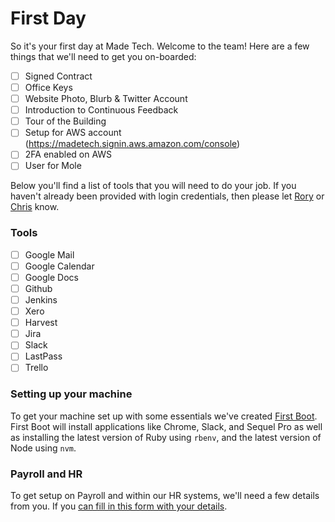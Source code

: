 # First Day

So it's your first day at Made Tech. Welcome to the team! Here are a few things that we'll need to get you on-boarded:

* [ ] Signed Contract
* [ ] Office Keys
* [ ] Website Photo, Blurb & Twitter Account
* [ ] Introduction to Continuous Feedback
* [ ] Tour of the Building
* [ ] Setup for AWS account (https://madetech.signin.aws.amazon.com/console)
* [ ] 2FA enabled on AWS
* [ ] User for Mole

Below you'll find a list of tools that you will need to do your job. If you haven't already been provided with login credentials, then please let [Rory](rory@madetech.com) or [Chris](chris@madetech.com) know. 

### Tools
* [ ] Google Mail
* [ ] Google Calendar
* [ ] Google Docs
* [ ] Github
* [ ] Jenkins
* [ ] Xero
* [ ] Harvest
* [ ] Jira
* [ ] Slack
* [ ] LastPass
* [ ] Trello

### Setting up your machine

To get your machine set up with some essentials we've created [First Boot](https://github.com/madetech/first-boot). First Boot will install applications like Chrome, Slack, and Sequel Pro as well as installing the latest version of Ruby using `rbenv`, and the latest version of Node using `nvm`.

### Payroll and HR  

To get setup on Payroll and within our HR systems, we'll need a few details from you. If you [can fill in this form with your details](https://madetech.typeform.com/to/neqgrr).

